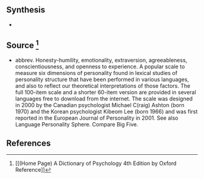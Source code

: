 ## Synthesis
- 
## Source [^1]
- abbrev. Honesty-humility, emotionality, extraversion, agreeableness, conscientiousness, and openness to experience. A popular scale to measure six dimensions of personality found in lexical studies of personality structure that have been performed in various languages, and also to reflect our theoretical interpretations of those factors. The full 100-item scale and a shorter 60-item version are provided in several languages free to download from the internet. The scale was designed in 2000 by the Canadian psychologist Michael C(raig) Ashton (born 1970) and the Korean psychologist Kibeom Lee (born 1966) and was first reported in the European Journal of Personality in 2001. See also Language Personality Sphere. Compare Big Five.
## References

[^1]: [[(Home Page) A Dictionary of Psychology 4th Edition by Oxford Reference]]